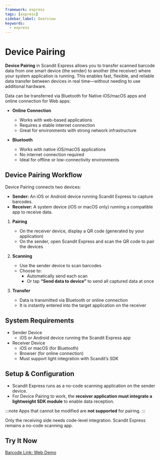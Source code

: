 ```yaml
---
framework: express
tags: [express]
sidebar_label: Overview
keywords:
  - express
---
```


# Device Pairing

**Device Pairing** in Scandit Express allows you to transfer scanned barcode data from one smart device (the sender) to another (the receiver) where your system application is running. This enables fast, flexible, and reliable data transfer between devices in real time—without needing to use additional hardware.

Data can be transferred via Bluetooth for Native iOS/macOS apps and online connection for Web apps:

- **Online Connection**
   - Works with web-based applications
   - Requires a stable internet connection
   - Great for environments with strong network infrastructure

- **Bluetooth**
   - Works with native iOS/macOS applications
   - No internet connection required
   - Ideal for offline or low-connectivity environments

## Device Pairing Workflow

Device Pairing connects two devices:

- **Sender:** An iOS or Android device running Scandit Express to capture barcodes.
- **Receiver:** A system device (iOS or macOS only) running a compatible app to receive data.

1. **Pairing**
   - On the receiver device, display a QR code (generated by your application)
   - On the sender, open Scandit Express and scan the QR code to pair the devices

2. **Scanning**
   - Use the sender device to scan barcodes
   - Choose to:
     - Automatically send each scan
     - Or tap **“Send data to device”** to send all captured data at once

3. **Transfer**
   - Data is transmitted via Bluetooth or online connection
   - It is instantly entered into the target application on the receiver

## System Requirements

* Sender Device
    * iOS or Android device running the Scandit Express app
* Receiver Device
    - iOS or macOS (for Bluetooth)
    - Browser (for online connection)
    - Must support light integration with Scandit’s SDK

## Setup & Configuration

- Scandit Express runs as a no-code scanning application on the sender device.
- For Device Pairing to work, the **receiver application must integrate a lightweight SDK module** to enable data reception.

:::note
Apps that cannot be modified are **not supported** for pairing.
:::

Only the receiving side needs code-level integration. Scandit Express remains a no-code scanning app.

## Try It Now

[Barcode Link: Web Demo](https://barcode-link.demos.scandit.com/)

